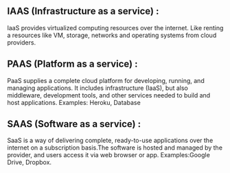 ## IAAS (Infrastructure as a service) :

IaaS provides virtualized computing resources over the internet. Like renting a resources like VM, storage, networks and operating systems from cloud providers.

## PAAS (Platform as a service) :

PaaS supplies a complete cloud platform for developing, running, and managing applications. It includes infrastructure (IaaS), but also middleware, development tools, and other services needed to build and host applications. Examples: Heroku, Database

## SAAS (Software as a service) :

SaaS is a way of delivering complete, ready-to-use applications over the internet on a subscription basis.The software is hosted and managed by the provider, and users access it via web browser or app. 
Examples:Google Drive, Dropbox.

